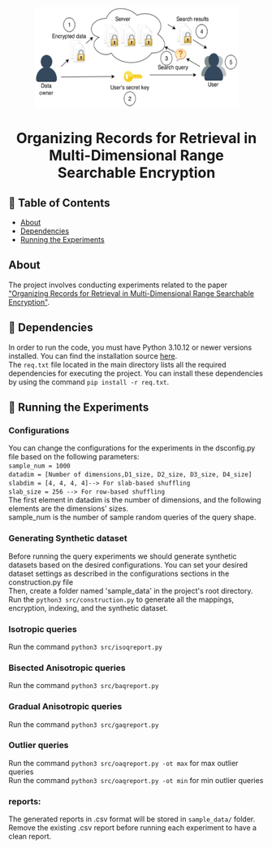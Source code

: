 <p align="center">
  <a href="" rel="noopener">
 <img width=400px height=200px src="docs\Public_key_encryption_keys.svg.png" alt="Project logo"></a>
</p>


<h1 align="center" >Organizing Records for Retrieval in Multi-Dimensional Range Searchable Encryption</h1>

## 📝 Table of Contents

- [About](#about)
- [Dependencies](#dependencies)
- [Running the Experiments](#experiments)


##  About <a name = "about"></a>
<!-- The project involves conducting experiments related to the paper <a href="https://eprint.iacr.org/2024/635.pdf" rel="noopener">"Organizing Records for Retrieval in Multi-Dimensional Range Searchable Encryption".</a> -->
The project involves conducting experiments related to the paper ["Organizing Records for Retrieval in Multi-Dimensional Range Searchable Encryption"](https://eprint.iacr.org/2024/635.pdf).

## 🏁 Dependencies <a name = "dependencies"></a>

In order to run the code, you must have Python 3.10.12 or newer versions installed. You can find the installation source [here][def].<br />
The `req.txt` file located in the main directory lists all the required dependencies for executing the project. You can install these dependencies by using the command `pip install -r req.txt`.

## 🏁 Running the Experiments <a name = "experiments"></a>


### Configurations
You can change the configurations for the experiments in the dsconfig.py file based on the following parameters:<br />
    `sample_num = 1000`<br />
    `datadim = [Number of dimensions,D1_size, D2_size, D3_size, D4_size]`<br />
    `slabdim = [4, 4, 4, 4]--> For slab-based shuffling`<br />
    `slab_size = 256 --> For row-based shuffling`<br />
The first element in datadim is the number of dimensions, and the following elements are the dimensions' sizes. <br />
sample_num is the number of sample random queries of the query shape.

### Generating Synthetic dataset
Before running the query experiments we should generate synthetic datasets based on the desired configurations. You can set your desired dataset settings as described in the configurations sections in the construction.py file<br />
Then, create a folder named 'sample_data' in the project's root directory.<br />
Run the `python3 src/construction.py` to generate all the mappings, encryption, indexing, and the synthetic dataset.

### Isotropic queries
Run the command `python3 src/isoqreport.py`<br />

### Bisected Anisotropic queries
Run the command `python3 src/baqreport.py`<br />

### Gradual Anisotropic queries
Run the command `python3 src/gaqreport.py`<br />

### Outlier queries
Run the command `python3 src/oaqreport.py -ot max` for max outlier queries<br />
Run the command `python3 src/oaqreport.py -ot min` for min outlier queries<br />

### reports:
The generated reports in .csv format will be stored in `sample_data/` folder. Remove the existing .csv report before running each experiment to have a clean report.





[def]: https://www.python.org/downloads/source/
